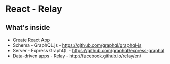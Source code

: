 # React - Relay

## What's inside

- Create React App
- Schema - GraphQL.js - https://github.com/graphql/graphql-js
- Server - Express GraphQL - https://github.com/graphql/express-graphql
- Data-driven apps - Relay - http://facebook.github.io/relay/en/
